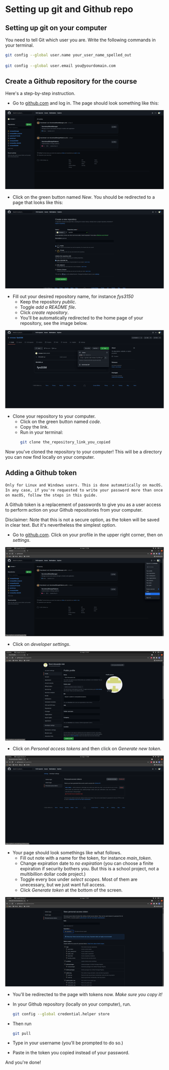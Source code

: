 # Setting up git and Github repo

## Setting up git on your computer

You need to tell Git which user you are. Write the following commands in your terminal.

```sh
git config --global user.name your_user_name_spelled_out

git config --global user.email you@yourdomain.com
```

## Create a Github repository for the course

Here's a step-by-step instruction.

- Go to [github.com](https://github.com/) and log in. The page should look something like this:

![homepage](./imgs/github_homepage.png)

- Click on the green button named *New*. You should be redirected to a page that looks like this:

![create_repo](./imgs/create_repo.png)

- Fill out your desired repository name, for instance *fys3150*
  - Keep the repository *public*.
  - Toggle *add a README file*.
  - Click *create repository*.
  - You'll be automatically redirected to the home page of your repository, see the image below.

![clone_repo](./imgs/clone_repo.png)

- Clone your repository to your computer.  
  - Click on the green button named *code*.
  - Copy the link.
  - Run in your terminal:
    ```sh
    git clone the_repository_link_you_copied
    ```

Now you've cloned the repository to your computer! This will be a directory you can now find locally on your computer.



## Adding a Github token

```{note}
Only for Linux and Windows users. This is done automatically on macOS. In any case, if you're requested to write your password more than once on macOS, follow the steps in this guide.
```

A Github token is a replacement of passwords to give you as a user access to perform action on your Github repositories from your computer.

Disclaimer: Note that this is not a secure option, as the token will be saved in clear text. But it's nevertheless the simplest option.


- Go to [github.com](https://github.com/). Click on your profile in the upper right corner, then on *settings*.

![go_to_settings](./imgs/go_to_settings.png)

- Click on *developer settings*.

![go_to_developer_settings](./imgs/go_to_developer_settings.png)

- Click on *Personal access tokens* and then click on *Generate new token*.

![generate_new_token](./imgs/generate_new_token.png)

- Your page should look somethings like what follows.
    - Fill out note with a name for the token, for instance *main_token*.
    - Change expiration date to *no expiration* (you can choose a finite expiration if security bothers you. But this is a school project, not a multibillion dollar code project.)
    - Toggle every box under *select scopes*. Most of them are unecessary, but we just want full access.
    - Click *Generate token* at the bottom of the screen.

![token_page](./imgs/token_page.png)

- You'll be redirected to the page with tokens now. *Make sure you copy it!*


- In your Github repository (locally on your computer), run.

  ```sh
  git config --global credential.helper store
  ```

- Then run

  ```sh
  git pull
  ```

- Type in your username (you'll be prompted to do so.)

- Paste in the token you copied instead of your password.

And you're done!
